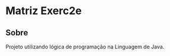 <h1>Matriz Exerc2e</h1>

<h2>Sobre</h2>
<p>Projeto utilizando lógica de programação na Linguagem de Java.</p>
